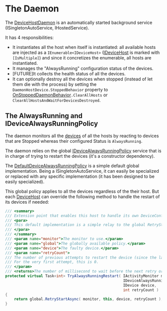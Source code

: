 # The Daemon

The [DeviceHostDaemon](DeviceHostDaemon.cs) is an automatically started background service (ISingletonAutoService, IHostedService).

It has 4 responsibilities:
- It instantiates all the host when itself is instantiated: all available hosts are injected as a `IEnumerable<IDeviceHost>` 
([IDeviceHost](../Host/IDeviceHost.cs) is marked with `[IsMultiple]`) and since it concretizes the enumerable, all hosts are instantiated.
- It manages the "AlwaysRunning" configuration status of the devices.
- [FUTURE]It collects the health status of all the devices.
- It can optionally destroy all the devices when stopped (instead of let them die with the process) by 
setting the `DaemonHostDevice.StoppedBehavior` property to [OnStoppedDaemonBehavior](OnStoppedDaemonBehavior.cs)`.ClearAllHosts`
or `ClearAllHostsAndWaitForDevicesDestroyed`.

## The AlwaysRunning and IDeviceAlwaysRunningPolicy

The daemon monitors all the [devices](../Device) of all the hosts by reacting to devices that are Stopped whereas their configured Status
is `AlwaysRunning`.

The daemon relies on the global [IDeviceAlwaysRunningPolicy](IDeviceAlwaysRunningPolicy.cs) service that is in charge of trying to restart
the devices (it's a constructor dependency).

The [DefaultDeviceAlwaysRunningPolicy](DefaultDeviceAlwaysRunningPolicy.cs) is a simple default global implementation. Being a ISingletonAutoService,
it can easily be specialized or replaced with any specific implementation (it has been designed to be easily specialized).

This global policy applies to all the devices regardless of the their host. But each [DeviceHost](../Host/DeviceHost.TrackAlwaysRunning.cs)
can override the following method to handle the restart of its devices if needed:

```csharp
/// <summary>
/// Extension point that enables this host to handle its own DeviceConfigurationStatus.AlwaysRunning retry policy.
/// <para>
/// This default implementation is a simple relay to the global RetryStartAsync method.
/// </para>
/// </summary>
/// <param name="monitor">The monitor to use.</param>
/// <param name="global">The globally available policy.</param>
/// <param name="device">The faulty device.</param>
/// <param name="retryCount">
/// The number of previous attempts to restart the device (since the last time the device has stopped).
/// For the very first attempt, this is 0. 
/// </param>
/// <returns>The number of millisecond to wait before the next retry or 0 to stop retrying.</returns>
protected virtual Task<int> TryAlwaysRunningRestart( IActivityMonitor monitor,
                                                     IDeviceAlwaysRunningPolicy global,
                                                     IDevice device,
                                                     int retryCount )
{
    return global.RetryStartAsync( monitor, this, device, retryCount );
}
```
